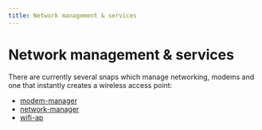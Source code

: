 ```yaml
---
title: Network management & services
---
```


# Network management & services

There are currently several snaps which manage networking, modems
and one that instantly creates a wireless access point:

* [modem-manager](modem-manager/docs/index.md)
* [network-manager](network-manager/docs/index.md)
* [wifi-ap](wifi-ap/docs/index.html)

